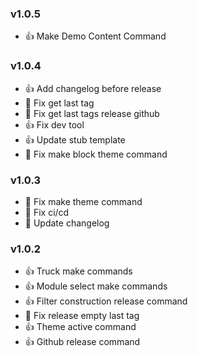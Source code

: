 ### v1.0.5 
* :+1: Make Demo Content Command

### v1.0.4 
* :+1: Add changelog before release
* :bug: Fix get last tag
* :bug: Fix get last tags release github
* :+1: Fix dev tool
* :+1: Update stub template
* :bug: Fix make block theme command

### v1.0.3 
* :bug: Fix make theme command
* :bug: Fix ci/cd
* :memo: Update changelog

### v1.0.2 
* :+1: Truck make commands
* :+1: Module select make commands
* :+1: Filter construction release command
* :bug: Fix release empty last tag
* :+1: Theme active command
* :+1: Github release command

